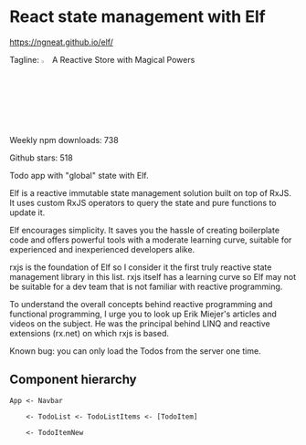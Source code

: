 # React state management with Elf

<https://ngneat.github.io/elf/>

Tagline: <img width="3%" height="3%" src="https://ngneat.github.io/elf/img/elf.png"> A Reactive Store with Magical Powers

Weekly npm downloads: 738

Github stars: 518

Todo app with "global" state with Elf.

Elf is a reactive immutable state management solution built on top of RxJS. It uses custom RxJS operators to query the state and pure functions to update it.

Elf encourages simplicity. It saves you the hassle of creating boilerplate code and offers powerful tools with a moderate learning curve, suitable for experienced and inexperienced developers alike.

rxjs is the foundation of Elf so I consider it the first truly reactive state management library in this list.
rxjs itself has a learning curve so Elf may not be suitable for a dev team that is not familiar with reactive programming.

To understand the overall concepts behind reactive programming and functional programming, I urge you to look up Erik Miejer's articles and videos on the subject. He was the principal behind LINQ and reactive extensions (rx.net) on which rxjs is based.

Known bug: you can only load the Todos from the server one time.

## Component hierarchy

    App <- Navbar
        
        <- TodoList <- TodoListItems <- [TodoItem]
        
        <- TodoItemNew
